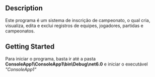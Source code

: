 ## Description

Este programa é um sistema de inscrição de campeonato, o qual cria, visualiza, edita e exclui registros de equipes, jogadores, partidas e campeonatos.

## Getting Started
Para iniciar o programa, basta ir até a pasta **ConsoleApp1\ConsoleApp1\bin\Debug\net6.0** e iniciar o executável *"ConsoleApp1"*

